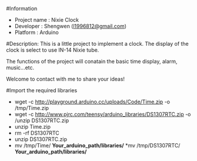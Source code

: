 #Information
* Project name : Nixie Clock
* Developer : Shengwen (l1996812@gmail.com)
* Platform : Arduino

#Description:
This is a little project to implement a clock.
The display of the clock is select to use IN-14 Nixie tube.

The functions of the project will conatain the basic time display, alarm, music...etc.

Welcome to contact with me to share your ideas!

#Import the required libraries
* wget -c http://playground.arduino.cc/uploads/Code/Time.zip -o /tmp/Time.zip
* wget -c http://www.pjrc.com/teensy/arduino_libraries/DS1307RTC.zip -o /unzip DS1307RTC.zip
* unzip Time.zip
* rm -rf DS1307RTC
* unzip DS1307RTC.zip
* mv /tmp/Time/ **Your_arduino_path/libraries/**
*mv /tmp/DS1307RTC/ **Your_arduino_path/libraries/**
